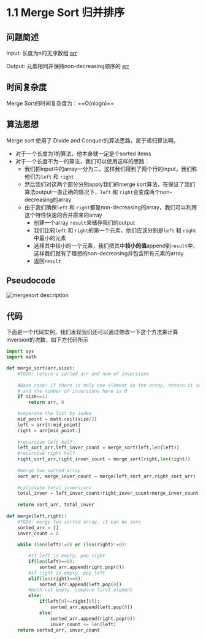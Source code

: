 # 1.1 Merge Sort 归并排序



## 问题简述

Input: 长度为n的无序数组  <u>arr</u>

Output: 元素相同并保持non-decreasing顺序的 <u>arr</u>



## **时间复杂度**

Merge Sort的时间复杂度为：==O(nlogn)==



## **算法思想**

Merge sort 使用了 Divide and Conquer的算法思路，属于递归算法啊。

- 对于一个长度为1的算法，他本身就一定是个sorted items
- 对于一个长度不为一的算法，我们可以使用这样的思路：
  - 我们把input中的array一分为二，这样我们得到了两个行的input，我们称他们为```left``` 和 ```right```
  - 然后我们对这两个部分分别apply我们的merge sort算法，在保证了我们算法output一直正确的情况下，```left``` 和 ```right```会变成两个non-decreasing的array
  - 由于我们确保```left``` 和 ```right```都是non-decreasing的array，我们可以利用这个特性快速的合并原来的array
    - 创建一个array ```result```来储存我们的output
    - 我们比较```left``` 和 ```right```的第一个元素，他们应该分别是```left``` 和 ```right```中最小的元素
    - 选择其中较小的一个元素，我们把其中**较小的值**append到```result```中，这样我们就有了理想的non-decreasing并包含所有元素的array
    - 返回```result```

## Pseudocode

<img src="/Users/peiyuanli/Desktop/Leetcode/1.%20Sort(%E6%8E%92%E5%BA%8F)/1.1%20Merge%20Sort(%E5%BD%92%E5%B9%B6%E6%8E%92%E5%BA%8F)/mergesort%20description.png" alt="mergesort description" />

## 代码

下面是一个代码实例，我们发现我们还可以通过修改一下这个方法来计算inversion的次数，如下方代码所示

```python
import sys
import math

def merge_sort(arr,size):
    #TODO: return a sorted arr and num of inversions
    
    #Base case: if there is only one element in the array, return it self,
    # and the number of inversions here is 0
    if size==1:
        return arr, 0

    #seperate the list by index
    mid_point = math.ceil(size/2)
    left = arr[0:mid_point]
    right = arr[mid_point:]
    
    #recursive left half:
    left_sort_arr,left_inver_count = merge_sort(left,len(left))
    #recursive right half
    right_sort_arr,right_inver_count = merge_sort(right,len(right))
    
    #merge two sorted array
    sort_arr, merge_inver_count = merge(left_sort_arr,right_sort_arr)
    
    #calculate total inversions
    total_inver = left_inver_count+right_inver_count+merge_inver_count
    
    return sort_arr, total_inver
  
def merge(left,right):
    #TODO: merge two sorted array, it can be zero
    sorted_arr = []
    inver_count = 0
    
    while (len(left)!=0) or (len(right)!=0):

        #if left is empty, pop right
        if(len(left)==0):
            sorted_arr.append(right.pop(0))
        #if right is empty, pop left
        elif(len(right)==0):
            sorted_arr.append(left.pop(0))
        #both not empty, compare first element
        else:
            if(left[0]<=right[0]):
                sorted_arr.append(left.pop(0))
            else:
                sorted_arr.append(right.pop(0))
                inver_count += len(left)
    return sorted_arr, inver_count
```



